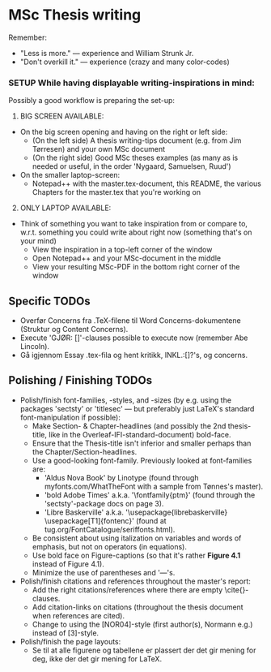# MSc Thesis writing

Remember:
* "Less is more." — experience and William Strunk Jr.
* "Don't overkill it." — experience (crazy and many color-codes)

### SETUP While having displayable writing-inspirations in mind:
Possibly a good workflow is preparing the set-up:
1) BIG SCREEN AVAILABLE:
* On the big screen opening and having on the right or left side:
	+ (On the left side) A thesis writing-tips document (e.g. from Jim Tørresen) and your own MSc document
	+ (On the right side) Good MSc theses examples (as many as is needed or useful, in the order 'Nygaard, Samuelsen, Ruud')
* On the smaller laptop-screen:
	+ Notepad++ with the master.tex-document, this README, the various Chapters for the master.tex that you're working on
2) ONLY LAPTOP AVAILABLE:
* Think of something you want to take inspiration from or compare to, w.r.t. something you could write about right now (something that's on your mind)
	+ View the inspiration in a top-left corner of the window
	+ Open Notepad++ and your MSc-document in the middle
	+ View your resulting MSc-PDF in the bottom right corner of the window

## Specific TODOs
* Overfør Concerns fra .TeX-filene til Word Concerns-dokumentene (Struktur og Content Concerns).
* Execute 'GJØR: []'-clauses possible to execute now (remember Abe Lincoln).
* Gå igjennom Essay .tex-fila og hent kritikk, INKL.:[]?'s, og concerns.

## Polishing / Finishing TODOs
* Polish/finish font-families, -styles, and -sizes (by e.g. using the packages 'sectsty' or 'titlesec' — but preferably just LaTeX's standard font-manipulation if possible):
	+ Make Section- & Chapter-headlines (and possibly the 2nd thesis-title, like in the Overleaf-IFI-standard-document) bold-face. 
	+ Ensure that the Thesis-title isn't inferior and smaller perhaps than the Chapter/Section-headlines.
	+ Use a good-looking font-family. Previously looked at font-families are:
		- 'Aldus Nova Book' by Linotype (found through myfonts.com/WhatTheFont with a sample from Tønnes's master).
		- 'bold Adobe Times' a.k.a. '\fontfamily{ptm}'  (found through the 'sectsty'-package docs on page 3).
		- 'Libre Baskerville' a.k.a. '\usepackage{librebaskerville} \usepackage[T1]{fontenc}' (found at tug.org/FontCatalogue/seriffonts.html).
	+ Be consistent about using italization on variables and words of emphasis, but not on operators (in equations).
	+ Use bold face on Figure-captions (so that it's rather **Figure 4.1** instead of Figure 4.1).
	+ Minimize the use of parentheses and '—'s.
* Polish/finish citations and references throughout the master's report:
	+ Add the right citations/references where there are empty \cite{}-clauses.
	+ Add citation-links on citations (throughout the thesis document when references are cited).
	+ Change to using the [NOR04]-style (first author(s), Normann e.g.) instead of [3]-style.
* Polish/finish the page layouts:
	+ Se til at alle figurene og tabellene er plassert der det gir mening for deg, ikke der det gir mening for LaTeX.